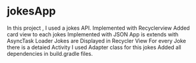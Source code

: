 # jokesApp
In this project , I used a jokes API.
Implemented with Recyclerview
Added card view to each jokes
Implemented with JSON 
App is extends with AsyncTask Loader
Jokes are Displayed in Recycler View
For every Joke there is a detaied Activity
I used Adapter class for this jokes
Added all dependencies in build.gradle files.

